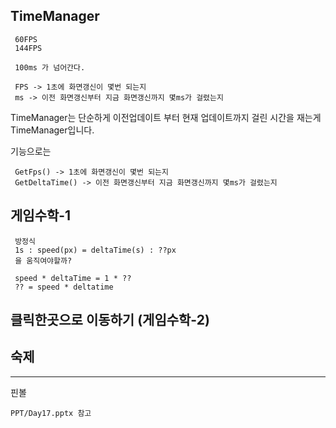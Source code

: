 ﻿## TimeManager

```
 60FPS
 144FPS

 100ms 가 넘어간다.

 FPS -> 1초에 화면갱신이 몇번 되는지
 ms -> 이전 화면갱신부터 지금 화면갱신까지 몇ms가 걸렸는지
```

TimeManager는 단순하게
 이전업데이트 부터 현재 업데이트까지 걸린 시간을 재는게 TimeManager입니다.

기능으로는
```
 GetFps() -> 1초에 화면갱신이 몇번 되는지
 GetDeltaTime() -> 이전 화면갱신부터 지금 화면갱신까지 몇ms가 걸렸는지
```


## 게임수학-1
```
 방정식
 1s : speed(px) = deltaTime(s) : ??px 
 을 움직여야할까?

 speed * deltaTime = 1 * ??
 ?? = speed * deltatime
```


## 클릭한곳으로 이동하기 (게임수학-2)



## 숙제
---
핀볼


```
PPT/Day17.pptx 참고
```